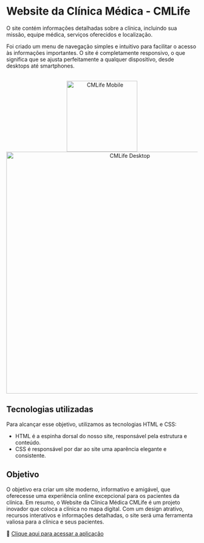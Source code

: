 # Website da Clínica Médica - CMLife

<p>O site contém informações detalhadas sobre a clínica, incluindo sua missão, equipe médica, serviços oferecidos e localização.</p>
<p>Foi criado um menu de navegação simples e intuitivo para facilitar o acesso às informações importantes. O site é completamente responsivo,
  o que significa que se ajusta perfeitamente a qualquer dispositivo, desde desktops até smartphones.</p>
<br>

<div align=center>  
    <img width=186px heigth=auto src="" alt="CMLife Mobile"/>
    <img width=635px heigth=auto src="" alt="CMLife Desktop"/>  
</div>

## Tecnologias utilizadas
<p>Para alcançar esse objetivo, utilizamos as tecnologias HTML e CSS:</p>

- HTML é a espinha dorsal do nosso site, responsável pela estrutura e conteúdo.
- CSS é responsável por dar ao site uma aparência elegante e consistente.

## Objetivo
<p>O objetivo era criar um site moderno, informativo e amigável, que oferecesse uma experiência online excepcional para os pacientes da clínica.
Em resumo, o Website da Clínica Médica CMLife é um projeto inovador que coloca a clínica no mapa digital.
Com um design atrativo, recursos interativos e informações detalhadas, o site será uma ferramenta valiosa para a clínica e seus pacientes.</p>

🔗 [Clique aqui para acessar a aplicação](https://ericleirosario.github.io/medical-clinic/)
